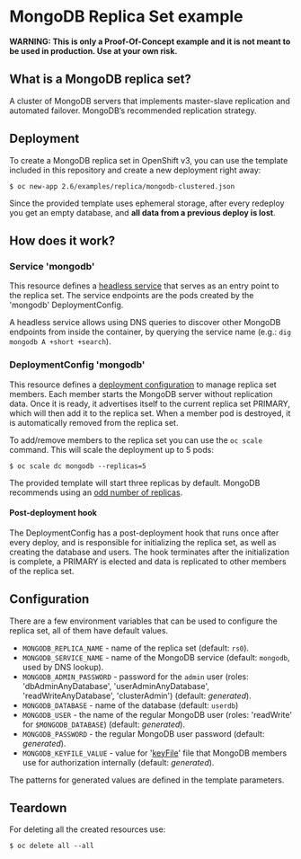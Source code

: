 # MongoDB Replica Set example

**WARNING: This is only a Proof-Of-Concept example and it is not meant to be used in
production. Use at your own risk.**

## What is a MongoDB replica set?

A cluster of MongoDB servers that implements master-slave replication and automated failover.
MongoDB’s recommended replication strategy.

## Deployment

To create a MongoDB replica set in OpenShift v3, you can use the template
included in this repository and create a new deployment right away:

```
$ oc new-app 2.6/examples/replica/mongodb-clustered.json
```

Since the provided template uses ephemeral storage, after every redeploy you get
an empty database, and **all data from a previous deploy is lost**.

## How does it work?

### Service 'mongodb'

This resource defines a [headless service](http://kubernetes.io/v1.0/docs/user-guide/services.html#headless-services)
that serves as an entry point to the replica set. The service endpoints are
the pods created by the 'mongodb' DeploymentConfig.

A headless service allows using DNS queries to discover other MongoDB
endpoints from inside the container, by querying the service name (e.g.: `dig
mongodb A +short +search`).

### DeploymentConfig 'mongodb'

This resource defines a [deployment configuration](https://docs.openshift.org/latest/architecture/core_concepts/deployments.html#deployments-and-deployment-configurations) to manage replica set members.
Each member starts the MongoDB server without replication data. Once it is
ready, it advertises itself to the current replica set PRIMARY, which will then
add it to the replica set.
When a member pod is destroyed, it is automatically removed from the replica set.

To add/remove members to the replica set you can use the `oc scale` command.
This will scale the deployment up to 5 pods:

```
$ oc scale dc mongodb --replicas=5
```

The provided template will start three replicas by default.
MongoDB recommends using an [odd number of replicas](http://docs.mongodb.org/v2.4/tutorial/deploy-replica-set/#overview).

#### Post-deployment hook

The DeploymentConfig has a post-deployment hook that runs once after every
deploy, and is responsible for initializing the replica set, as well as creating
the database and users. The hook terminates after the initialization is complete,
a PRIMARY is elected and data is replicated to other members of the replica set.

## Configuration

There are a few environment variables that can be used to configure the
replica set, all of them have default values.

* `MONGODB_REPLICA_NAME` - name of the replica set (default: `rs0`).
* `MONGODB_SERVICE_NAME` - name of the MongoDB service (default: `mongodb`, used by DNS lookup).
* `MONGODB_ADMIN_PASSWORD` - password for the `admin` user (roles: 'dbAdminAnyDatabase', 'userAdminAnyDatabase', 'readWriteAnyDatabase', 'clusterAdmin') (default: *generated*).
* `MONGODB_DATABASE` - name of the database (default: `userdb`)
* `MONGODB_USER` - the name of the regular MongoDB user (roles: 'readWrite' for `$MONGODB_DATABASE`) (default: *generated*).
* `MONGODB_PASSWORD` - the regular MongoDB user password (default: *generated*).
* `MONGODB_KEYFILE_VALUE` - value for '[keyFile](http://docs.mongodb.org/v2.6/tutorial/generate-key-file/)' file that MongoDB members use for authorization internally (default: *generated*).

The patterns for generated values are defined in the template parameters.

## Teardown

For deleting all the created resources use:

```
$ oc delete all --all
```
